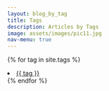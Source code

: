 ```yaml
---
layout: blog_by_tag
title: Tags
description: Articles by Tags
image: assets/images/pic11.jpg
nav-menu: true
---
```


{% for tag in site.tags %}
<li><a href="{{ site.url }}/tag{{ tag }}">{{ tag }}</a></li>
{% endfor %}
